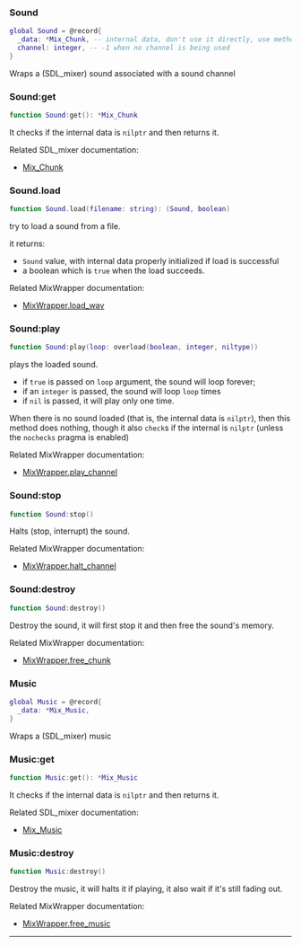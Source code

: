 ### Sound

```lua
global Sound = @record{
  _data: *Mix_Chunk, -- internal data, don't use it directly, use methods instead
  channel: integer, -- -1 when no channel is being used
}
```

Wraps a (SDL_mixer) sound associated with a sound channel

### Sound:get

```lua
function Sound:get(): *Mix_Chunk
```

It checks if the internal data is `nilptr` and then returns it.

Related SDL_mixer documentation:
* [Mix_Chunk](https://www.libsdl.org/projects/SDL_mixer/docs/SDL_mixer_85.html#SEC85)

### Sound.load

```lua
function Sound.load(filename: string): (Sound, boolean)
```

try to load a sound from a file.

it returns:
* `Sound` value, with internal data properly initialized if load is successful
* a boolean which is `true` when the load succeeds.

Related MixWrapper documentation:
* [MixWrapper.load_wav](wrappers/mix.md#mixwrapperload_wav)

### Sound:play

```lua
function Sound:play(loop: overload(boolean, integer, niltype))
```

plays the loaded sound.
* if `true` is passed on `loop` argument, the sound will loop forever;
* if an `integer` is passed, the sound will loop `loop` times
* if `nil` is passed, it will play only one time.

When there is no sound loaded (that is, the internal data is `nilptr`), then this method
does nothing, though it also `check`s if the internal is `nilptr` (unless the `nochecks` pragma is enabled)

Related MixWrapper documentation:
* [MixWrapper.play_channel](wrappers/mix.md#mixwrapperplay_channel)

### Sound:stop

```lua
function Sound:stop()
```

Halts (stop, interrupt) the sound.

Related MixWrapper documentation:
* [MixWrapper.halt_channel](wrappers/mix.md#mixwrapperhalt_channel)

### Sound:destroy

```lua
function Sound:destroy()
```

Destroy the sound, it will first stop it and then free the sound's memory.

Related MixWrapper documentation:
* [MixWrapper.free_chunk](wrappers/mix.md#mixwrapperfree_chunk)

### Music

```lua
global Music = @record{
  _data: *Mix_Music,
}
```

Wraps a (SDL_mixer) music

### Music:get

```lua
function Music:get(): *Mix_Music
```

It checks if the internal data is `nilptr` and then returns it.

Related SDL_mixer documentation:
* [Mix_Music](https://www.libsdl.org/projects/SDL_mixer/docs/SDL_mixer_86.html#SEC86)

### Music:destroy

```lua
function Music:destroy()
```

Destroy the music, it will halts it if playing, it also wait if it's still fading out.

Related MixWrapper documentation:
* [MixWrapper.free_music](wrappers/mix.md#mixwrapperfree_music)

---
